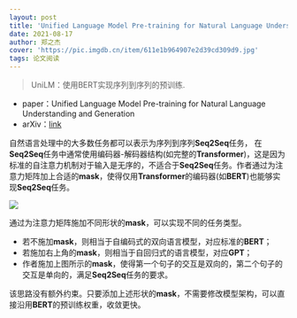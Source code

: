 ```yaml
---
layout: post
title: 'Unified Language Model Pre-training for Natural Language Understanding and Generation'
date: 2021-08-17
author: 郑之杰
cover: 'https://pic.imgdb.cn/item/611e1b964907e2d39cd309d9.jpg'
tags: 论文阅读
---
```


> UniLM：使用BERT实现序列到序列的预训练.

- paper：Unified Language Model Pre-training for Natural Language Understanding and Generation
- arXiv：[link](https://arxiv.org/abs/1905.03197)

自然语言处理中的大多数任务都可以表示为序列到序列**Seq2Seq**任务，
在**Seq2Seq**任务中通常使用编码器-解码器结构(如完整的**Transformer**)，这是因为标准的自注意力机制对于输入是无序的，不适合于**Seq2Seq**任务。作者通过为注意力矩阵加上合适的**mask**，使得仅用**Transformer**的编码器(如**BERT**)也能够实现**Seq2Seq**任务。


![](https://pic.imgdb.cn/item/611e30c64907e2d39c0d3273.jpg)

通过为注意力矩阵施加不同形状的**mask**，可以实现不同的任务类型。
- 若不施加**mask**，则相当于自编码式的双向语言模型，对应标准的**BERT**；
- 若施加右上角的**mask**，则相当于自回归式的语言模型，对应**GPT**；
- 作者施加上图所示的**mask**，使得第一个句子的交互是双向的，第二个句子的交互是单向的，满足**Seq2Seq**任务的要求。

该思路没有额外约束。只要添加上述形状的**mask**，不需要修改模型架构，可以直接沿用**BERT**的预训练权重，收敛更快。